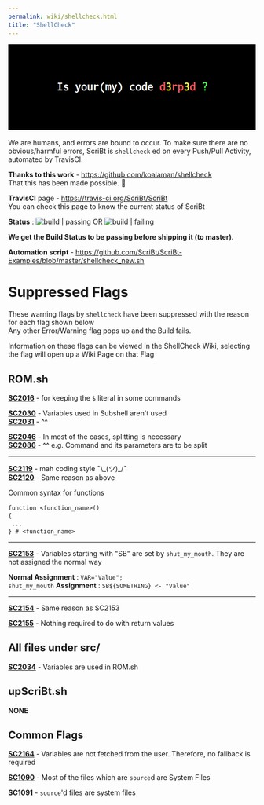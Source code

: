 ```yaml
---
permalink: wiki/shellcheck.html
title: "ShellCheck"
---
```


![derpLife](https://github.com/ScriBt/images/raw/master/derpLife.png)

We are humans, and errors are bound to occur. To make sure there are no obvious/harmful errors, ScriBt is `shellcheck` ed on every Push/Pull Activity, automated by TravisCI.  

**Thanks to this work** - https://github.com/koalaman/shellcheck  
That this has been made possible. :pray:  

**TravisCI** page - https://travis-ci.org/ScriBt/ScriBt  
You can check this page to know the current status of ScriBt

**Status** : ![build &#124; passing](https://img.shields.io/badge/build-passing-brightgreen.svg)  OR  ![build &#124; failing](https://img.shields.io/badge/build-failing-red.svg)  

**We get the Build Status to be passing before shipping it (to master).**  

**Automation script** - https://github.com/ScriBt/ScriBt-Examples/blob/master/shellcheck_new.sh  

# Suppressed Flags

These warning flags by `shellcheck` have been suppressed with the reason for each flag shown below  
Any other Error/Warning flag pops up and the Build fails.

Information on these flags can be viewed in the ShellCheck Wiki, selecting the flag will open up a Wiki Page on that Flag

## ROM.sh    

[**SC2016**](https://github.com/koalaman/shellcheck/wiki/SC2016) -  for keeping the `$` literal in some commands 

[**SC2030**](https://github.com/koalaman/shellcheck/wiki/SC2030) -  Variables used in Subshell aren't used   
[**SC2031**](https://github.com/koalaman/shellcheck/wiki/SC2031) -  ^^  

[**SC2046**](https://github.com/koalaman/shellcheck/wiki/SC2046) -  In most of the cases, splitting is necessary  
[**SC2086**](https://github.com/koalaman/shellcheck/wiki/SC2086) -  ^^ e.g. Command and its parameters are to be split

<hr>

[**SC2119**](https://github.com/koalaman/shellcheck/wiki/SC2119) -  mah coding style  ¯\\\_(ツ)_/¯    
[**SC2120**](https://github.com/koalaman/shellcheck/wiki/SC2120) -  Same reason as above  

Common syntax for functions  

```
function <function_name>()
{
 ...
} # <function_name>
```

<hr>

[**SC2153**](https://github.com/koalaman/shellcheck/wiki/SC2153) -  Variables starting with "SB" are set by `shut_my_mouth`. They are not assigned the normal way  

**Normal Assignment** : `VAR="Value";`  
`shut_my_mouth` **Assignment** : `SB${SOMETHING} <- "Value"`  

<hr>

[**SC2154**](https://github.com/koalaman/shellcheck/wiki/SC2154) -  Same reason as SC2153  

[**SC2155**](https://github.com/koalaman/shellcheck/wiki/SC2155) -  Nothing required to do with return values  

## All files under src/

[**SC2034**](https://github.com/koalaman/shellcheck/wiki/SC2034) -  Variables are used in ROM.sh  

## upScriBt.sh

**NONE**  

## Common Flags

[**SC2164**](https://github.com/koalaman/shellcheck/wiki/SC2164) -  Variables are not fetched from the user. Therefore, no fallback is required

[**SC1090**](https://github.com/koalaman/shellcheck/wiki/SC1090) -  Most of the files which are `source`d are System Files  

[**SC1091**](https://github.com/koalaman/shellcheck/wiki/SC1091) - `source`'d files are system files  
